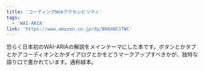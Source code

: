 ```yaml
---
title: 'コーディングWebアクセシビリティ'
tags:
  - 'WAI-ARIA'
link: 'https://www.amazon.co.jp/dp/B06XWC1TWC'
---
```


恐らく日本初のWAI-ARIAの解説をメインテーマにした本です。ボタンとかタブとかアコーディオンとかダイアログとかをどうマークアップすべきかが、独特な語り口で書かれています。通称緑本。
